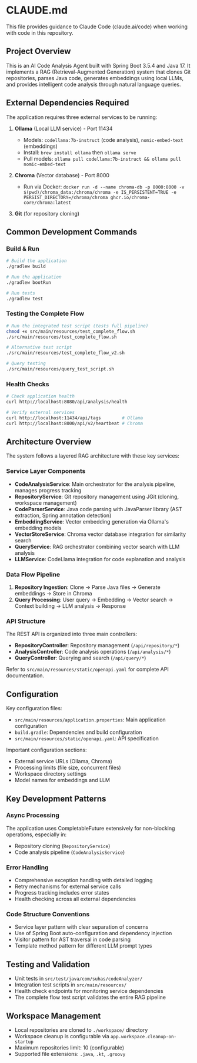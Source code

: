 # CLAUDE.md

This file provides guidance to Claude Code (claude.ai/code) when working with code in this repository.

## Project Overview

This is an AI Code Analysis Agent built with Spring Boot 3.5.4 and Java 17. It implements a RAG (Retrieval-Augmented Generation) system that clones Git repositories, parses Java code, generates embeddings using local LLMs, and provides intelligent code analysis through natural language queries.

## External Dependencies Required

The application requires three external services to be running:

1. **Ollama** (Local LLM service) - Port 11434
   - Models: `codellama:7b-instruct` (code analysis), `nomic-embed-text` (embeddings)
   - Install: `brew install ollama` then `ollama serve`
   - Pull models: `ollama pull codellama:7b-instruct && ollama pull nomic-embed-text`

2. **Chroma** (Vector database) - Port 8000
   - Run via Docker: `docker run -d --name chroma-db -p 8000:8000 -v $(pwd)/chroma_data:/chroma/chroma -e IS_PERSISTENT=TRUE -e PERSIST_DIRECTORY=/chroma/chroma ghcr.io/chroma-core/chroma:latest`

3. **Git** (for repository cloning)

## Common Development Commands

### Build & Run
```bash
# Build the application
./gradlew build

# Run the application
./gradlew bootRun

# Run tests
./gradlew test
```

### Testing the Complete Flow
```bash
# Run the integrated test script (tests full pipeline)
chmod +x src/main/resources/test_complete_flow.sh
./src/main/resources/test_complete_flow.sh

# Alternative test script
./src/main/resources/test_complete_flow_v2.sh

# Query testing
./src/main/resources/query_test_script.sh
```

### Health Checks
```bash
# Check application health
curl http://localhost:8080/api/analysis/health

# Verify external services
curl http://localhost:11434/api/tags        # Ollama
curl http://localhost:8000/api/v2/heartbeat # Chroma
```

## Architecture Overview

The system follows a layered RAG architecture with these key services:

### Service Layer Components

- **CodeAnalysisService**: Main orchestrator for the analysis pipeline, manages progress tracking
- **RepositoryService**: Git repository management using JGit (cloning, workspace management)
- **CodeParserService**: Java code parsing with JavaParser library (AST extraction, Spring annotation detection)
- **EmbeddingService**: Vector embedding generation via Ollama's embedding models
- **VectorStoreService**: Chroma vector database integration for similarity search
- **QueryService**: RAG orchestrator combining vector search with LLM analysis
- **LLMService**: CodeLlama integration for code explanation and analysis

### Data Flow Pipeline

1. **Repository Ingestion**: Clone → Parse Java files → Generate embeddings → Store in Chroma
2. **Query Processing**: User query → Embedding → Vector search → Context building → LLM analysis → Response

### API Structure

The REST API is organized into three main controllers:
- **RepositoryController**: Repository management (`/api/repository/*`)
- **AnalysisController**: Code analysis operations (`/api/analysis/*`)
- **QueryController**: Querying and search (`/api/query/*`)

Refer to `src/main/resources/static/openapi.yaml` for complete API documentation.

## Configuration

Key configuration files:
- `src/main/resources/application.properties`: Main application configuration
- `build.gradle`: Dependencies and build configuration
- `src/main/resources/static/openapi.yaml`: API specification

Important configuration sections:
- External service URLs (Ollama, Chroma)
- Processing limits (file size, concurrent files)
- Workspace directory settings
- Model names for embeddings and LLM

## Key Development Patterns

### Async Processing
The application uses CompletableFuture extensively for non-blocking operations, especially in:
- Repository cloning (`RepositoryService`)
- Code analysis pipeline (`CodeAnalysisService`)

### Error Handling
- Comprehensive exception handling with detailed logging
- Retry mechanisms for external service calls
- Progress tracking includes error states
- Health checking across all external dependencies

### Code Structure Conventions
- Service layer pattern with clear separation of concerns
- Use of Spring Boot auto-configuration and dependency injection
- Visitor pattern for AST traversal in code parsing
- Template method pattern for different LLM prompt types

## Testing and Validation

- Unit tests in `src/test/java/com/suhas/codeAnalyzer/`
- Integration test scripts in `src/main/resources/`
- Health check endpoints for monitoring service dependencies
- The complete flow test script validates the entire RAG pipeline

## Workspace Management

- Local repositories are cloned to `./workspace/` directory
- Workspace cleanup is configurable via `app.workspace.cleanup-on-startup`
- Maximum repositories limit: 10 (configurable)
- Supported file extensions: `.java`, `.kt`, `.groovy`